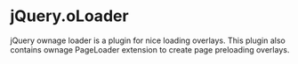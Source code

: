 jQuery.oLoader
==============

jQuery ownage loader is a plugin for nice loading overlays. This plugin also contains ownage PageLoader extension to create page preloading overlays.
